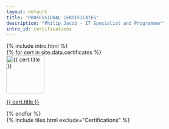 ```yaml
---
layout: default
title: "PROFESSIONAL CERTIFICATES"
description: "Philip Jacob - IT Specialist and Programmer"
intro_id: certifications
---
```

<div class="container-fluid"> <!-- Using container-fluid for full width -->
  <div class="row">
    <!-- Introduction Container -->
      <div class="col-lg-9 col-md-8" >
        {% include intro.html %}
      </div>
    <!-- Tiles Container for Certificates -->
    <div class="row">
      <div class="certificate-tiles">
        {% for cert in site.data.certificates %}
          <div class="col-lg-3 col-md-4 certificate-tile">
            <div class="mt-5">
                <a href="/certificate_details.html?id={{ cert.id }}">
                  <img src="{{ '/images/certificates/' | append: cert.image }}" alt="{{ cert.title }}" style="width: 100px; height: auto;">
                  <p>{{ cert.title }}</p>
                </a>
            </div>
          </div> 
        {% endfor %}
      </div>
    </div>
    <!-- Tiles Container -->
    <div class="col-lg-3 col-md-4">
      <div class="mt-5">
        {% include tiles.html exclude="Certifications" %}
      </div>
    </div>
  </div>
</div>